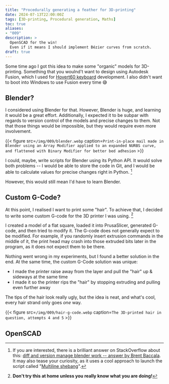 ```yaml
---
title: "Procedurally generating a feather for 3D-printing"
date: 2024-07-13T22:00:00Z
tags: [3D-printing, Procedural generation, Maths]
toc: true
aliases:
- "009"
description: >
  OpenSCAD for the win!
  Even if it means I should implement Bézier curves from scratch.
draft: true
---
```


Some time ago I got this idea to make some "organic" models for 3D-printing.
Something that you woulnd't want to design using Autodesk Fusion, which I used for [Hovert60 keyboard][hovert60] development.
I also didn't want to boot into Windows to use Fusion every time 😅

[hovert60]: /tags/hovert60-keyboard/

## Blender?

I considered using Blender for that.
However, Blender is huge, and learning it would be a great effort.
Additionally, I expected it to be subpar with regards to version control of the models and precise changes to them.
Not that those things would be impossible, but they would require even more involvement.

{{< figure src=`/img/009/blender.webp` caption=`Print-in-place mail made in Blender using an Array Modifier applied to an expanded NURBS curve, and flattened with Binary Modifier for better bed adhesion` >}}

I could, maybe, write scripts for Blender using its Python API.
It would solve both problems -- I would be able to store the code in Git, and I would be able to calculate values for precise changes right in Python. [^blender-api]

[^blender-api]: If you are interested, there is a brilliant answer on StackOverflow about this: [diff and version manage blender work -- answer by Brent Baccala](https://blender.stackexchange.com/a/9155).
  It may also tease your curiosity, as it uses a cool approach to launch the script called "[Multiline shebang](https://rosettacode.org/wiki/Multiline_shebang)".

However, this would still mean I'd have to learn Blender.

## Custom G-Code?

At this point, I realised I want to print some "hair".
To achieve that, I decided to write some custom <span title="Commands that control movement and actions of automated machines">G-code</span> for the 3D printer I was using. [^dont-try-this-at-home]

[^dont-try-this-at-home]: **Don't try this at home unless you really know what you are doing!**

I created a model of a flat square, loaded it into PrusaSlicer, generated G-code, and then tried to modify it.
The G-code does not generally expect to be modified.
For example, if you randomly insert extrusion commands in the middle of it, the print head may crash into those extruded bits later in the program, as it does not expect them to be there.

Nothing went wrong in my experiments, but I found a better solution in the end.
At the same time, the custom G-Code solution was unique:
- I made the printer raise away from the layer and pull the "hair" up & sideways at the same time
- I made it so the printer rips the "hair" by stopping extruding and pulling even further away

The tips of the hair look really ugly, but the idea is neat, and what's cool, every hair strand only goes *one* way.

{{< figure src=`/img/009/hair-g-code.webp` caption=`The 3D-printed hair in question, attempts 4 and 5` >}}

## OpenSCAD
